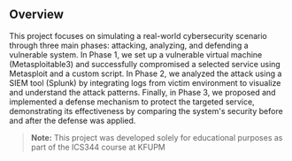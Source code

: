 
## Overview
This project focuses on simulating a real-world cybersecurity scenario through three main phases: attacking, analyzing, and defending a vulnerable system. In Phase 1, we set up a vulnerable virtual machine (Metasploitable3) and successfully compromised a selected service using Metasploit and a custom script. In Phase 2, we analyzed the attack using a SIEM tool (Splunk) by integrating logs from victim environment to visualize and understand the attack patterns. Finally, in Phase 3, we proposed and implemented a defense mechanism to protect the targeted service, demonstrating its effectiveness by comparing the system's security before and after the defense was applied.


>**Note:** This project was developed solely for educational purposes as part of the ICS344 course at KFUPM





